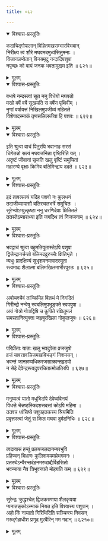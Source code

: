```yaml
---
title: ०६२

---
```

<div class="audioEmbed"  caption="सीतालक्ष्मी-वाचनम्" src="https://sanskritdocuments.org/sites/completenarayaneeyam/SoundFiles/062/062_01.mp3"></div>
<details open><summary>विश्वास-प्रस्तुतिः</summary>

कदाचिद्गोपालान् विहितमखसम्भारविभवान्  
निरीक्ष्य त्वं शौरे मघवमदमुध्वंसितुमनाः ।  
विजानन्नप्येतान् विनयमृदु नन्दादिपशुपा  
नपृच्छः को वायं जनक भवतामुद्यम इति ॥ ६२१॥
</details>
<details><summary>मूलम्</summary>

कदाचिद्गोपालान् विहितमखसम्भारविभवान्  
निरीक्ष्य त्वं शौरे मघवमदमुध्वंसितुमनाः ।  
विजानन्नप्येतान् विनयमृदु नन्दादिपशुपा  
नपृच्छः को वायं जनक भवतामुद्यम इति ॥ ६२१॥
</details>



<div class="audioEmbed"  caption="सीतालक्ष्मी-वाचनम्" src="https://sanskritdocuments.org/sites/completenarayaneeyam/SoundFiles/062/062_02.mp3"></div>
<details open><summary>विश्वास-प्रस्तुतिः</summary>

बभाषे नन्दस्त्वां सुत ननु विधेयो मघवतो  
मखो वर्षे वर्षे सुखयति स वर्षेण पृथिवीम् ।  
नृणां वर्षायत्तं निखिलमुपजीव्यं महितले  
विशेषादस्माकं तृणसलिलजीवा हि पशवः ॥ ६२२॥
</details>
<details><summary>मूलम्</summary>

बभाषे नन्दस्त्वां सुत ननु विधेयो मघवतो  
मखो वर्षे वर्षे सुखयति स वर्षेण पृथिवीम् ।  
नृणां वर्षायत्तं निखिलमुपजीव्यं महितले  
विशेषादस्माकं तृणसलिलजीवा हि पशवः ॥ ६२२॥
</details>



<div class="audioEmbed"  caption="सीतालक्ष्मी-वाचनम्" src="https://sanskritdocuments.org/sites/completenarayaneeyam/SoundFiles/062/062_03.mp3"></div>
<details open><summary>विश्वास-प्रस्तुतिः</summary>

इति श्रुत्वा वाचं पितुरयि भवानाह सरसं  
धिगेतन्नो सत्यं मघवजनिता वृष्टिरिति यत् ।  
अदृष्टं जीवानां सृजति खलु वृष्टिं समुचितां  
महारण्ये वृक्षाः किमिव बलिमिन्द्राय ददते ॥ ६२३॥
</details>
<details><summary>मूलम्</summary>

इति श्रुत्वा वाचं पितुरयि भवानाह सरसं  
धिगेतन्नो सत्यं मघवजनिता वृष्टिरिति यत् ।  
अदृष्टं जीवानां सृजति खलु वृष्टिं समुचितां  
महारण्ये वृक्षाः किमिव बलिमिन्द्राय ददते ॥ ६२३॥
</details>



<div class="audioEmbed"  caption="सीतालक्ष्मी-वाचनम्" src="https://sanskritdocuments.org/sites/completenarayaneeyam/SoundFiles/062/062_04.mp3"></div>
<details open><summary>विश्वास-प्रस्तुतिः</summary>

इदं तावत्सत्यं यदिह पशवो नः कुलधनं  
तदाजीव्यायासौ बलिरचलभर्त्रे समुचितः ।  
सुरेभ्योऽप्युत्कृष्टा ननु धरणिदेवाः क्षितितले  
ततस्तेऽप्याराध्या इति जगदिथ त्वं निजजनाम् ॥ ६२४॥
</details>
<details><summary>मूलम्</summary>

इदं तावत्सत्यं यदिह पशवो नः कुलधनं  
तदाजीव्यायासौ बलिरचलभर्त्रे समुचितः ।  
सुरेभ्योऽप्युत्कृष्टा ननु धरणिदेवाः क्षितितले  
ततस्तेऽप्याराध्या इति जगदिथ त्वं निजजनाम् ॥ ६२४॥
</details>



<div class="audioEmbed"  caption="सीतालक्ष्मी-वाचनम्" src="https://sanskritdocuments.org/sites/completenarayaneeyam/SoundFiles/062/062_05.mp3"></div>
<details open><summary>विश्वास-प्रस्तुतिः</summary>

भवद्वाचं श्रुत्वा बहुमतियुतास्तेऽपि पशुपा  
द्विजेन्द्रानर्चन्तो बलिमददुरुच्चैः क्षितिभृते ।  
व्यधुः प्रादक्षिण्यं सुभृशमनमन्नादरयुता  
स्त्वमादः शैलात्मा बलिमखिलमाभीरपुरतः ॥ ६२५॥
</details>
<details><summary>मूलम्</summary>

भवद्वाचं श्रुत्वा बहुमतियुतास्तेऽपि पशुपा  
द्विजेन्द्रानर्चन्तो बलिमददुरुच्चैः क्षितिभृते ।  
व्यधुः प्रादक्षिण्यं सुभृशमनमन्नादरयुता  
स्त्वमादः शैलात्मा बलिमखिलमाभीरपुरतः ॥ ६२५॥
</details>



<div class="audioEmbed"  caption="सीतालक्ष्मी-वाचनम्" src="https://sanskritdocuments.org/sites/completenarayaneeyam/SoundFiles/062/062_06.mp3"></div>
<details open><summary>विश्वास-प्रस्तुतिः</summary>

अवोचश्चैवं तान्किमिह वितथं मे निगदितं  
गिरीन्द्रो नन्वेषु स्वबलिमुपभूङ्क्ते स्ववपुषा ।  
अयं गोत्रो गोत्रद्विषि च कुपिते रक्षितुमलं  
समस्तानित्युक्ता जहृषुरखिला गोकुलजुषः ॥ ६२६॥
</details>
<details><summary>मूलम्</summary>

अवोचश्चैवं तान्किमिह वितथं मे निगदितं  
गिरीन्द्रो नन्वेषु स्वबलिमुपभूङ्क्ते स्ववपुषा ।  
अयं गोत्रो गोत्रद्विषि च कुपिते रक्षितुमलं  
समस्तानित्युक्ता जहृषुरखिला गोकुलजुषः ॥ ६२६॥
</details>



<div class="audioEmbed"  caption="सीतालक्ष्मी-वाचनम्" src="https://sanskritdocuments.org/sites/completenarayaneeyam/SoundFiles/062/062_07.mp3"></div>
<details open><summary>विश्वास-प्रस्तुतिः</summary>

परिप्रीताः याताः खलु भवदुपेता व्रजजुषो  
व्रजं यावत्तावन्निजमखविभङ्गं निशमयन् ।  
भवन्तं जानन्नप्यधिकरजसाक्रान्तहृदयो  
न सेहे देवेन्द्रस्त्वदुपरचितात्मोन्नतिरपि ॥ ६२७॥
</details>
<details><summary>मूलम्</summary>

परिप्रीताः याताः खलु भवदुपेता व्रजजुषो  
व्रजं यावत्तावन्निजमखविभङ्गं निशमयन् ।  
भवन्तं जानन्नप्यधिकरजसाक्रान्तहृदयो  
न सेहे देवेन्द्रस्त्वदुपरचितात्मोन्नतिरपि ॥ ६२७॥
</details>



<div class="audioEmbed"  caption="सीतालक्ष्मी-वाचनम्" src="https://sanskritdocuments.org/sites/completenarayaneeyam/SoundFiles/062/062_08.mp3"></div>
<details open><summary>विश्वास-प्रस्तुतिः</summary>

मनुष्यत्वं यातो मधुभिदपि देवेष्वविनयं  
विधत्ते चेन्नष्टस्त्रिदशसदसां कोऽपि महिमा ।  
ततश्च ध्वंसिष्ये पशुपहतकस्य श्रियमिति  
प्रवृत्तस्त्वां जेतुं स किल मघवा दुर्मदनिधिः ॥ ६२८॥
</details>
<details><summary>मूलम्</summary>

मनुष्यत्वं यातो मधुभिदपि देवेष्वविनयं  
विधत्ते चेन्नष्टस्त्रिदशसदसां कोऽपि महिमा ।  
ततश्च ध्वंसिष्ये पशुपहतकस्य श्रियमिति  
प्रवृत्तस्त्वां जेतुं स किल मघवा दुर्मदनिधिः ॥ ६२८॥
</details>



<div class="audioEmbed"  caption="सीतालक्ष्मी-वाचनम्" src="https://sanskritdocuments.org/sites/completenarayaneeyam/SoundFiles/062/062_09.mp3"></div>
<details open><summary>विश्वास-प्रस्तुतिः</summary>

त्वदावासं हन्तुं प्रलयजलदानम्बरभुवि  
प्रहिण्वन् बिभ्राणः कुलिशमयमभ्रेभगमनः ।  
प्रतस्थेऽन्यैरन्तर्दहनमरुदाद्यैर्विहसितो  
भवन्माया नैव त्रिभुवनपते मोहयति कम् ॥ ६२९॥
</details>
<details><summary>मूलम्</summary>

त्वदावासं हन्तुं प्रलयजलदानम्बरभुवि  
प्रहिण्वन् बिभ्राणः कुलिशमयमभ्रेभगमनः ।  
प्रतस्थेऽन्यैरन्तर्दहनमरुदाद्यैर्विहसितो  
भवन्माया नैव त्रिभुवनपते मोहयति कम् ॥ ६२९॥
</details>



<div class="audioEmbed"  caption="सीतालक्ष्मी-वाचनम्" src="https://sanskritdocuments.org/sites/completenarayaneeyam/SoundFiles/062/062_10.mp3"></div>
<details open><summary>विश्वास-प्रस्तुतिः</summary>

सुरेन्द्रः क्रुद्धश्चेत् द्विजकरुणया शैलकृपया  
प्यनातङ्कोऽस्माकं नियत इति विश्वास्य पशुपान् ।  
अहो किं नायातो गिरिभिदिति सञ्चिन्त्य निवसन्  
मरुद्गेहाधीश प्रणुद मुरवैरिन् मम गदान् ॥ ६२१०॥
</details>
<details><summary>मूलम्</summary>

सुरेन्द्रः क्रुद्धश्चेत् द्विजकरुणया शैलकृपया  
प्यनातङ्कोऽस्माकं नियत इति विश्वास्य पशुपान् ।  
अहो किं नायातो गिरिभिदिति सञ्चिन्त्य निवसन्  
मरुद्गेहाधीश प्रणुद मुरवैरिन् मम गदान् ॥ ६२१०॥
</details>

